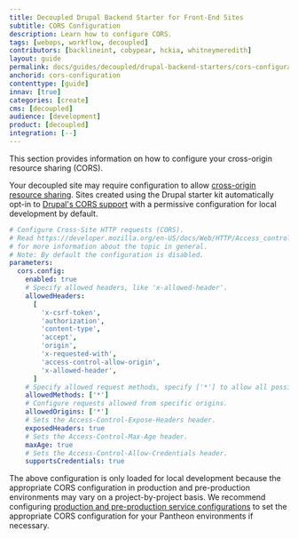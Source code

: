 ```yaml
---
title: Decoupled Drupal Backend Starter for Front-End Sites
subtitle: CORS Configuration
description: Learn how to configure CORS.
tags: [webops, workflow, decoupled]
contributors: [backlineint, cobypear, hckia, whitneymeredith]
layout: guide
permalink: docs/guides/decoupled/drupal-backend-starters/cors-configuration
anchorid: cors-configuration
contenttype: [guide]
innav: [true]
categories: [create]
cms: [decoupled]
audience: [development]
product: [decoupled]
integration: [--]
---
```


This section provides information on how to configure your cross-origin resource sharing (CORS).

Your decoupled site may require configuration to allow
[cross-origin resource sharing](https://developer.mozilla.org/en-US/docs/Web/HTTP/CORS). Sites created using the Drupal starter kit automatically opt-in to [Drupal's CORS support](https://www.drupal.org/node/2715637) with a permissive configuration for local development by default.

```yaml title="web/sites/default/cors.decoupled.services.yml"
# Configure Cross-Site HTTP requests (CORS).
# Read https://developer.mozilla.org/en-US/docs/Web/HTTP/Access_control_CORS
# for more information about the topic in general.
# Note: By default the configuration is disabled.
parameters:
  cors.config:
    enabled: true
    # Specify allowed headers, like 'x-allowed-header'.
    allowedHeaders:
      [
        'x-csrf-token',
        'authorization',
        'content-type',
        'accept',
        'origin',
        'x-requested-with',
        'access-control-allow-origin',
        'x-allowed-header',
      ]
    # Specify allowed request methods, specify ['*'] to allow all possible ones.
    allowedMethods: ['*']
    # Configure requests allowed from specific origins.
    allowedOrigins: ['*']
    # Sets the Access-Control-Expose-Headers header.
    exposedHeaders: true
    # Sets the Access-Control-Max-Age header.
    maxAge: true
    # Sets the Access-Control-Allow-Credentials header.
    supportsCredentials: true
```

The above configuration is only loaded for local development because the appropriate CORS configuration in production and pre-production
environments may vary on a project-by-project basis. We recommend configuring
[production and pre-production service configurations](https://docs.pantheon.io/services-yml#production-and-pre-production-service-configurations) to set the appropriate CORS configuration for your Pantheon environments if
necessary.
